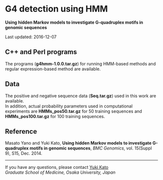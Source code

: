 # G4 detection using HMM
**Using hidden Markov models to investigate G-quadruplex motifs in genomic sequences**

Last updated: 2016-12-07

## C++ and Perl programs  
The programs (**g4hmm-1.0.0.tar.gz**) for running HMM-based methods and regular expression-based method are available.

## Data    
The positive and negative sequence data (**Seq.tar.gz**) used in this work are available.  
In addition, actual probability parameters used in computational experiments are **HMMs_pos50.tar.gz** for 50 training sequences and **HMMs_pos100.tar.gz** for 100 training sequences.

## Reference  
Masato Yano and Yuki Kato,
**Using hidden Markov models to investigate G-quadruplex motifs in genomic sequences**,
*BMC Genomics*, vol. 15(Suppl 9), S15, Dec. 2014.

---
If you have any questions, please contact [Yuki Kato](http://www.med.osaka-u.ac.jp/pub/rna/ykato/)  
*Graduate School of Medicine, Osaka University, Japan*

